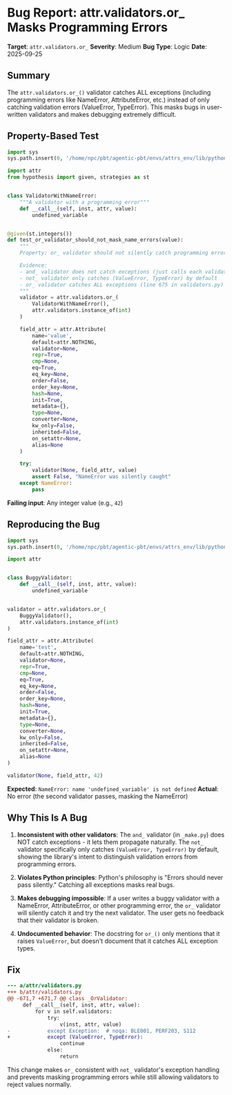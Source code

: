# Bug Report: attr.validators.or_ Masks Programming Errors

**Target**: `attr.validators.or_`
**Severity**: Medium
**Bug Type**: Logic
**Date**: 2025-09-25

## Summary

The `attr.validators.or_()` validator catches ALL exceptions (including programming errors like NameError, AttributeError, etc.) instead of only catching validation errors (ValueError, TypeError). This masks bugs in user-written validators and makes debugging extremely difficult.

## Property-Based Test

```python
import sys
sys.path.insert(0, '/home/npc/pbt/agentic-pbt/envs/attrs_env/lib/python3.13/site-packages')

import attr
from hypothesis import given, strategies as st


class ValidatorWithNameError:
    """A validator with a programming error"""
    def __call__(self, inst, attr, value):
        undefined_variable


@given(st.integers())
def test_or_validator_should_not_mask_name_errors(value):
    """
    Property: or_ validator should not silently catch programming errors.

    Evidence:
    - and_ validator does not catch exceptions (just calls each validator)
    - not_ validator only catches (ValueError, TypeError) by default
    - or_ validator catches ALL exceptions (line 675 in validators.py)
    """
    validator = attr.validators.or_(
        ValidatorWithNameError(),
        attr.validators.instance_of(int)
    )

    field_attr = attr.Attribute(
        name='value',
        default=attr.NOTHING,
        validator=None,
        repr=True,
        cmp=None,
        eq=True,
        eq_key=None,
        order=False,
        order_key=None,
        hash=None,
        init=True,
        metadata={},
        type=None,
        converter=None,
        kw_only=False,
        inherited=False,
        on_setattr=None,
        alias=None
    )

    try:
        validator(None, field_attr, value)
        assert False, "NameError was silently caught"
    except NameError:
        pass
```

**Failing input**: Any integer value (e.g., `42`)

## Reproducing the Bug

```python
import sys
sys.path.insert(0, '/home/npc/pbt/agentic-pbt/envs/attrs_env/lib/python3.13/site-packages')

import attr


class BuggyValidator:
    def __call__(self, inst, attr, value):
        undefined_variable


validator = attr.validators.or_(
    BuggyValidator(),
    attr.validators.instance_of(int)
)

field_attr = attr.Attribute(
    name='test',
    default=attr.NOTHING,
    validator=None,
    repr=True,
    cmp=None,
    eq=True,
    eq_key=None,
    order=False,
    order_key=None,
    hash=None,
    init=True,
    metadata={},
    type=None,
    converter=None,
    kw_only=False,
    inherited=False,
    on_setattr=None,
    alias=None
)

validator(None, field_attr, 42)
```

**Expected**: `NameError: name 'undefined_variable' is not defined`
**Actual**: No error (the second validator passes, masking the NameError)

## Why This Is A Bug

1. **Inconsistent with other validators**: The `and_` validator (in `_make.py`) does NOT catch exceptions - it lets them propagate naturally. The `not_` validator specifically only catches `(ValueError, TypeError)` by default, showing the library's intent to distinguish validation errors from programming errors.

2. **Violates Python principles**: Python's philosophy is "Errors should never pass silently." Catching all exceptions masks real bugs.

3. **Makes debugging impossible**: If a user writes a buggy validator with a NameError, AttributeError, or other programming error, the `or_` validator will silently catch it and try the next validator. The user gets no feedback that their validator is broken.

4. **Undocumented behavior**: The docstring for `or_()` only mentions that it raises `ValueError`, but doesn't document that it catches ALL exception types.

## Fix

```diff
--- a/attr/validators.py
+++ b/attr/validators.py
@@ -671,7 +671,7 @@ class _OrValidator:
     def __call__(self, inst, attr, value):
         for v in self.validators:
             try:
                 v(inst, attr, value)
-            except Exception:  # noqa: BLE001, PERF203, S112
+            except (ValueError, TypeError):
                 continue
             else:
                 return
```

This change makes `or_` consistent with `not_` validator's exception handling and prevents masking programming errors while still allowing validators to reject values normally.